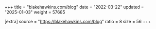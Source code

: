 +++
title = "blakehawkins.com/blog"
date = "2022-03-22"
updated = "2025-01-03"
weight = 57685

[extra]
source = "https://blakehawkins.com/blog"
ratio = 8
size = 56
+++
